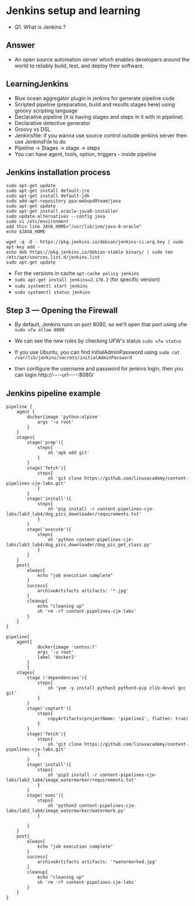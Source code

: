# Jenkins setup and learning

- Q1. What is Jenkins ?

## Answer

- An open source automation server which enables developers around the world to reliably build, test, and deploy their software.

## LearningJenkins

- Blue ocean aggregator plugin in jenkins for generate pipeline code
- Scripted pipeline (preparation, build and results stages here) using groovy scripting language
- Declarative pipeline (it is having stages and steps in it with in pipeline)
- Declarative detective generator
- Groovy vs DSL
- Jenkinsfile: if you wanna use source control outside jenkins server then use JenkinsFile to do
- Pipeline → Stages → stage → steps
- You can have agent, tools, option, triggers - inside pipeline

## Jenkins installation process

```
sudo apt-get update
sudo apt-get install default-jre
sudo apt-get install default-jdk
sudo add-apt-repository ppa:webupd8team/java
sudo apt-get update
sudo apt-get install oracle-java8-installer
sudo update-alternatives --config java
sudo vi /etc/environment
add this line JAVA_HOME="/usr/lib/jvm/java-8-oracle"
echo $JAVA_HOME
```

```
wget -q -O - https://pkg.jenkins.io/debian/jenkins-ci.org.key | sudo apt-key add -
echo deb https://pkg.jenkins.io/debian-stable binary/ | sudo tee /etc/apt/sources.list.d/jenkins.list
sudo apt-get update
```

- For the versions in cache `apt-cache policy jenkins`
- `sudo apt-get install jenkins=2.176.3`  (for specific version)
- `sudo systemctl start jenkins`
- `sudo systemctl status jenkins`

## Step 3 — Opening the Firewall

- By default, Jenkins runs on port 8080, so we'll open that port using ufw `sudo ufw allow 8080`
- We can see the new rules by checking UFW's status `sudo ufw status`

- If you use Ubuntu, you can find initialAdminPassword using `sudo cat /var/lib/jenkins/secrets/initialAdminPassword`
- then configure the username and password for jenkins login, then you can login http://----url----:8080/

## Jenkins pipeline example

```
pipeline {
    agent {
        docker{image 'python:alpine'
            args '-u root'
        }
    }
    stages{
        stage('prep'){
            steps{
                sh 'apk add git'
            }
        }
        stage('fetch'){
            steps{
                sh 'git clone https://github.com/linuxacademy/content-pipelines-cje-labs.git'
            }
        }
        stage('install'){
            steps{
                sh 'pip install -r content-pipelines-cje-labs/lab3_lab4/dog_pics_downloader/requirements.txt'
            }
        }
        stage('execute'){
            steps{
                sh 'python content-pipelines-cje-labs/lab3_lab4/dog_pics_downloader/dog_pic_get_class.py'
            }
        }
    }
    post{
        always{
            echo "job execution complete"
        }
        success{
            archiveArtifacts artifacts: '*.jpg'
        }
        cleanup{
            echo "cleaning up"
            sh 'rm -rf content-pipelines-cje-labs'
        }
    }
}
```

```
pipeline{
    agent{
            docker{image 'centos:7'
            args '-u root'
            label 'docker2'
        }
	    }
    stages{
        stage ('dependencies'){
            steps{
                sh 'yum -y install python3 python3-pip zlib-devel gcc git'
            }
        }
        stage('coptart'){
            steps{
                copyArtifacts(projectName: 'pipeline1', flatten: true)
            }
        }
        stage('fetch'){
            steps{
                sh 'git clone https://github.com/linuxacademy/content-pipelines-cje-labs.git'
            }
        }
        stage('install'){
            steps{
                sh 'pip3 install -r content-pipelines-cje-labs/lab3_lab4/image_watermarker/requirements.txt'
            }   
        }
        stage('exec'){
            steps{
                sh 'python3 content-pipelines-cje-labs/lab3_lab4/image_watermarker/watermark.py'
            }
            
        }
    }
    post{
        always{
            echo "job execution complete"
        }
        success{
            archiveArtifacts artifacts: '*watermarked.jpg'
        }
        cleanup{
            echo "cleaning up"
            sh 'rm -rf content-pipelines-cje-labs'
        }
    }
}
```
